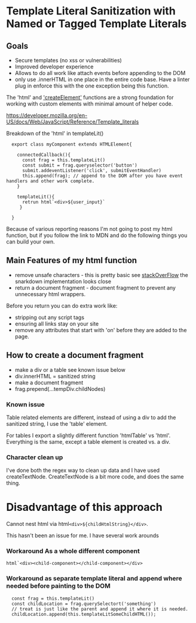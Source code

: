 # Template Literal Sanitization with Named or Tagged Template Literals 

## Goals
* Secure templates (no xss or vulnerabilities)
* Improved developer experience
* Allows to do all work like attach events before appending to the DOM
* only use .innerHTML in one place in the entire code base. Have a linter plug in enforce this with the one exception being this function.


The 'html' and ['createElement'](https://ericrohlfs.github.io/blog/custom_createElement.html) functions are a strong foundation for working with custom elements with minimal amount of helper code.

https://developer.mozilla.org/en-US/docs/Web/JavaScript/Reference/Template_literals

Breakdown of the 'html' in templateLit()
```
  export class myComponent extends HTMLElement{
    
    connectedCallback(){
      const frag = this.templateLit()
      const submit = frag.queryselector('button')
      submit.addeventListener('click', submitEventHandler)
      this.append(frag); // append to the DOM after you have event handlers and other work complete.
    }
    
    templateLit(){
      retrun html`<div>${user_input}`
     }
    
  }
```

Because of various reporting reasons I'm not going to post my html function, but if you follow the link to MDN and do the following things you can build your own.

## Main Features of my html function

* remove unsafe characters - this is pretty basic see [stackOverFlow](https://stackoverflow.com/questions/1637275/simple-html-sanitizer-in-javascript) the snarkdown implementation looks close
* return a document fragment - document fragment to prevent any unnecessary html wrappers.

Before you return you can do extra work like:

* stripping out any script tags
* ensuring all links stay on your site
* remove any attributes that start with 'on' before they are added to the page.


## How to create a document fragment 

* make a div or a table see known issue below
* div.innerHTML = sanitized string
* make a document fragment
* frag.prepend(...tempDiv.childNodes)

### Known issue

Table related elements are different, instead of using a div to add the sanitized string, I use the 'table' element. 

For tables I export a slightly different function 'htmlTable' vs 'html'.  Everything is the same, except a table element is created vs. a div. 

### Character clean up
I've done both the regex way to clean up data and I have used createTextNode. CreateTextNode is a bit more code, and does the same thing.

# Disadvantage of this approach

Cannot nest html via html`<div>${childHtmlString}</div>`.

This hasn't been an issue for me. I have several work arounds

### Workaround As a whole different component 

``` html`<div><child-component></child-component></div> ```

### Workaround as separate template literal and append where needed before painting to the DOM
```
  const frag = this.templateLit()
  const childLocation = frag.querySelectort('something')
  // treat is just like the parent and append it where it is needed.
  childLocation.append(this.templateLitSomeChildHTML());
```

